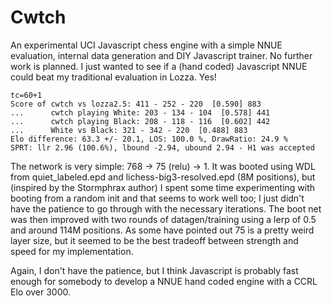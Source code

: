 # Cwtch
An experimental UCI Javascript chess engine with a simple NNUE evaluation, internal data generation and DIY Javascript trainer. No further work is planned. I just wanted to see if a (hand coded) Javascript NNUE could beat my traditional evaluation in Lozza. Yes!
```
tc=60+1
Score of cwtch vs lozza2.5: 411 - 252 - 220  [0.590] 883
...      cwtch playing White: 203 - 134 - 104  [0.578] 441
...      cwtch playing Black: 208 - 118 - 116  [0.602] 442
...      White vs Black: 321 - 342 - 220  [0.488] 883
Elo difference: 63.3 +/- 20.1, LOS: 100.0 %, DrawRatio: 24.9 %
SPRT: llr 2.96 (100.6%), lbound -2.94, ubound 2.94 - H1 was accepted
```
The network is very simple: 768 -> 75 (relu) -> 1. It was booted using WDL from quiet_labeled.epd and lichess-big3-resolved.epd (8M positions), but (inspired by the Stormphrax author) I spent some time experimenting with booting from a random init and that seems to work well too; I just didn't have the patience to go through with the necessary iterations. The boot net was then improved with two rounds of datagen/training using a lerp of 0.5 and around 114M positions. As some have pointed out 75 is a pretty weird layer size, but it seemed to be the best tradeoff between strength and speed for my implementation.

Again, I don't have the patience, but I think Javascript is probably fast enough for somebody to develop a NNUE hand coded engine with a CCRL Elo over 3000. 
